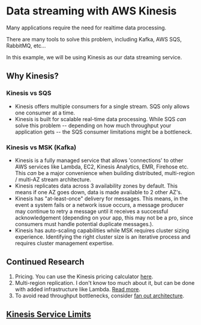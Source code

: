 # Data streaming with AWS Kinesis

Many applications require the need for realtime data processing.

There are many tools to solve this problem, including Kafka, AWS SQS, RabbitMQ, etc...

In this example, we will be using Kinesis as our data streaming service.

## Why Kinesis?

### Kinesis vs SQS
- Kinesis offers multiple consumers for a single stream. SQS only allows one consumer at a time.
- Kinesis is built for scalable real-time data processing. While SQS *can* solve this problem -- depending on how much throughput your application gets -- the SQS consumer limitations might be a bottleneck.

### Kinesis vs MSK (Kafka)
- Kinesis is a fully managed service that allows 'connections' to other AWS services like Lambda, EC2, Kinesis Analytics, EMR, Firehose etc. This *can* be a major convenience when building distributed, multi-region / multi-AZ stream architecture.
- Kinesis replicates data across 3 availability zones by default. This means if one AZ goes down, data is made available to 2 other AZ's.
- Kinesis has "at-least-once" delivery for messages. This means, in the event a system fails or a network issue occurs, a message producer may continue to retry a message until it receives a successful acknowledgement (depending on your app, this may not be a pro, since consumers must handle potential duplicate messages.).
- Kinesis has auto-scaling capabilities while MSK requires cluster sizing experience. Identifying the right cluster size is an iterative process and requires cluster management expertise.

## Continued Research
1. Pricing. You can use the Kinesis pricing calculator [here](https://aws.amazon.com/kinesis/data-streams/pricing/).
2. Multi-region replication. I don't know too much about it, but can be done with added infrastructure like Lambda. [Read more](https://engineering.opsgenie.com/cross-region-replication-of-kinesis-streams-4a62f3bb269d).
3. To avoid read throughput bottlenecks, consider [fan out architecture](https://www.linkedin.com/pulse/how-fan-out-amazon-kinesis-streams-alex-casalboni/).

## [Kinesis Service Limits](https://docs.aws.amazon.com/streams/latest/dev/service-sizes-and-limits.html)